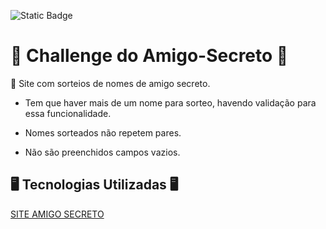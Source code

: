 ![Static Badge](https://img.shields.io/badge/status-completado-green?style=flat&labelColor=black)

<h1>🎁 Challenge do Amigo-Secreto 🎁</h1> 

<p1> 📄 Site com sorteios de nomes de amigo secreto.</p1>

- <p2> Tem que haver mais de um nome para sorteo, havendo validação para essa funcionalidade.</p2>

- <p3> Nomes sorteados não repetem pares.</p3>

- <p4> Não são preenchidos campos vazios.</p4>

<h2> 🖥️ Tecnologias Utilizadas 🖥️</h2>



[SITE AMIGO SECRETO](https://challenge-amigo-secreto.vercel.app/)
